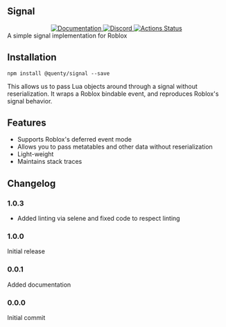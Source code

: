## Signal
<div align="center">
  <a href="http://quenty.github.io/api/">
    <img src="https://img.shields.io/badge/docs-website-green.svg" alt="Documentation" />
  </a>
  <a href="https://discord.gg/mhtGUS8">
    <img src="https://img.shields.io/badge/discord-nevermore-blue.svg" alt="Discord" />
  </a>
  <a href="https://github.com/Quenty/NevermoreEngine/actions">
    <img src="https://github.com/Quenty/NevermoreEngine/workflows/lint/badge.svg" alt="Actions Status" />
  </a>
</div>
A simple signal implementation for Roblox

## Installation
```
npm install @quenty/signal --save
```

This allows us to pass Lua objects around through a signal without reserialization. It wraps a Roblox bindable event, and reproduces Roblox's signal behavior.

## Features

* Supports Roblox's deferred event mode
* Allows you to pass metatables and other data without reserialization
* Light-weight
* Maintains stack traces

## Changelog

### 1.0.3
- Added linting via selene and fixed code to respect linting

### 1.0.0
Initial release

### 0.0.1
Added documentation

### 0.0.0
Initial commit
